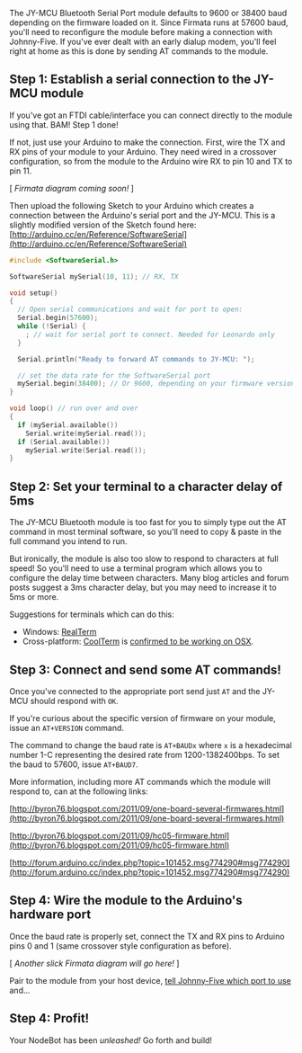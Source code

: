 The JY-MCU Bluetooth Serial Port module defaults to 9600 or 38400 baud depending on the firmware loaded on it. Since Firmata runs at 57600 baud, you'll need to reconfigure the module before making a connection with Johnny-Five. If you've ever dealt with an early dialup modem, you'll feel right at home as this is done by sending AT commands to the module.

## Step 1: Establish a serial connection to the JY-MCU module

If you've got an FTDI cable/interface you can connect directly to the module using that. BAM! Step 1 done!

If not, just use your Arduino to make the connection. First, wire the TX and RX pins of your module to your Arduino. They need wired in a crossover configuration, so from the module to the Arduino wire RX to pin 10 and TX to pin 11.

[ _Firmata diagram coming soon!_ ]

Then upload the following Sketch to your Arduino which creates a connection between the Arduino's serial port and the JY-MCU. This is a slightly modified version of the Sketch found here: [http://arduino.cc/en/Reference/SoftwareSerial](http://arduino.cc/en/Reference/SoftwareSerial)

```c
#include <SoftwareSerial.h>

SoftwareSerial mySerial(10, 11); // RX, TX

void setup()  
{
  // Open serial communications and wait for port to open:
  Serial.begin(57600);
  while (!Serial) {
    ; // wait for serial port to connect. Needed for Leonardo only
  }

  Serial.println("Ready to forward AT commands to JY-MCU: ");

  // set the data rate for the SoftwareSerial port
  mySerial.begin(38400); // Or 9600, depending on your firmware version
}

void loop() // run over and over
{
  if (mySerial.available())
    Serial.write(mySerial.read());
  if (Serial.available())
    mySerial.write(Serial.read());
}
```

## Step 2: Set your terminal to a character delay of 5ms

The JY-MCU Bluetooth module is too fast for you to simply type out the AT command in most terminal software, so you'll need to copy & paste in the full command you intend to run.

But ironically, the module is also too slow to respond to characters at full speed! So you'll need to use a terminal program which allows you to configure the delay time between characters. Many blog articles and forum posts suggest a 3ms character delay, but you may need to increase it to 5ms or more.

Suggestions for terminals which can do this:

 * Windows: [RealTerm](http://realterm.sourceforge.net/)
 * Cross-platform: [CoolTerm](http://freeware.the-meiers.org/) is [confirmed to be working on OSX](http://forum.arduino.cc/index.php?topic=110504.msg830034#msg830034). 

## Step 3: Connect and send some AT commands!

Once you've connected to the appropriate port send just `AT` and the JY-MCU should respond with `OK`.

If you're curious about the specific version of firmware on your module, issue an `AT+VERSION` command.

The command to change the baud rate is `AT+BAUDx` where `x` is a hexadecimal number 1-C representing the desired rate from 1200-1382400bps. To set the baud to 57600, issue `AT+BAUD7`.

More information, including more AT commands which the module will respond to, can at the following links:

[http://byron76.blogspot.com/2011/09/one-board-several-firmwares.html](http://byron76.blogspot.com/2011/09/one-board-several-firmwares.html)

[http://byron76.blogspot.com/2011/09/hc05-firmware.html](http://byron76.blogspot.com/2011/09/hc05-firmware.html)

[http://forum.arduino.cc/index.php?topic=101452.msg774290#msg774290](http://forum.arduino.cc/index.php?topic=101452.msg774290#msg774290)

## Step 4: Wire the module to the Arduino's hardware port

Once the baud rate is properly set, connect the TX and RX pins to Arduino pins 0 and 1 (same crossover style configuration as before).

[ _Another slick Firmata diagram will go here!_ ]

Pair to the module from your host device, [tell Johnny-Five which port to use](https://github.com/rwldrn/johnny-five/blob/master/docs/board-with-port.md) and...

## Step 4: Profit!

Your NodeBot has been _unleashed!_ Go forth and build!